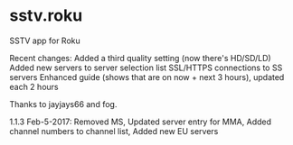 # sstv.roku
SSTV app for Roku

Recent changes:
Added a third quality setting (now there's HD/SD/LD)
Added new servers to server selection list
SSL/HTTPS connections to SS servers
Enhanced guide (shows that are on now + next 3 hours), updated each 2 hours

Thanks to jayjays66 and fog.

1.1.3 Feb-5-2017: 
Removed MS, 
Updated server entry for MMA, 
Added channel numbers to channel list, 
Added new EU servers
